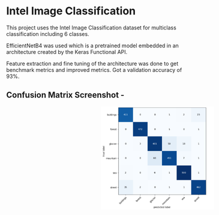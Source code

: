 
# Intel Image Classification

This project uses the Intel Image Classification dataset for multiclass classification including 6 classes.

EfficientNetB4 was used which is a pretrained model embedded in an architecture created by the Keras Functional API.

Feature extraction and fine tuning of the architecture was done to get benchmark metrics and improved metrics. Got a validation accuracy of 93%.



## Confusion Matrix Screenshot -

<img src="confusion matrix.png" alt="confusion matrix" width="60%" height="60%" style="margin-left:50%;">
